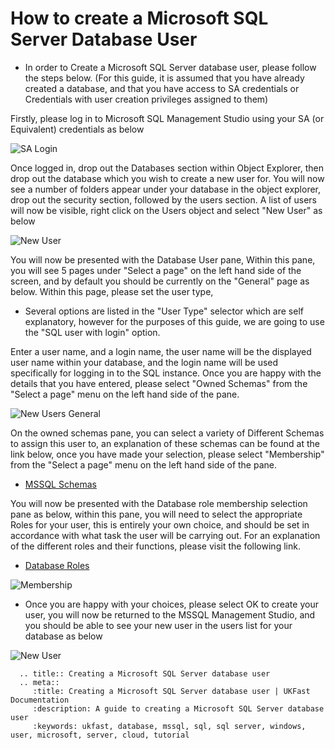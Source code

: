 # How to create a Microsoft SQL Server Database User

* In order to Create a Microsoft SQL Server database user, please follow the steps below. (For this guide, it is assumed that you have already created a database, and that you have access to SA credentials or Credentials with user creation privileges assigned to them)

Firstly, please log in to Microsoft SQL Management Studio using your SA (or Equivalent) credentials as below

![SA Login](Images/createuser/salogin.PNG)

Once logged in, drop out the Databases section within Object Explorer, then drop out the database which you wish to create a new user for.
You will now see a number of folders appear under your database in the object explorer, drop out the security section, followed by the users section.
A list of users will now be visible, right click on the Users object and select "New User" as below

![New User](Images/createuser/rightclickcontextnewuser.PNG)

You will now be presented with the Database User pane, Within this pane, you will see 5 pages under "Select a page" on the left hand side of the screen, and by default you should be currently on the "General" page as below. Within this page, please set the user type,
* Several options are listed in the "User Type" selector which are self explanatory, however for the purposes of this guide, we are going to use the "SQL user with login" option.

Enter a user name, and a login name, the user name will be the displayed user name within your database, and the login name will be used specifically for logging in to the SQL instance. Once you are happy with the details that you have entered, please select "Owned Schemas" from the "Select a page" menu on the left hand side of the pane.

![New Users General](Images/createuser/detailsentered.PNG)

On the owned schemas pane, you can select a variety of Different Schemas to assign this user to, an explanation of these schemas can be found at the link below, once you have made your selection, please select "Membership" from the "Select a page" menu on the left hand side of the pane.

* [MSSQL Schemas](https://technet.microsoft.com/en-us/library/ms191451(v=sql.90).aspx)

You will now be presented with the Database role membership selection pane as below, within this pane, you will need to select the appropriate Roles for your user, this is entirely your own choice, and should be set in accordance with what task the user will be carrying out.
For an explanation of the different roles and their functions, please visit the following link.

* [Database Roles](https://msdn.microsoft.com/en-GB/library/ms189121.aspx)

![Membership](Images/createuser/membership.PNG)

* Once you are happy with your choices, please select OK to create your user, you will now be returned to the MSSQL Management Studio, and you should be able to see your new user in the users list for your database as below

![New User](Images/createuser/uservisible.PNG)

```eval_rst
  .. title:: Creating a Microsoft SQL Server database user
  .. meta::
     :title: Creating a Microsoft SQL Server database user | UKFast Documentation
     :description: A guide to creating a Microsoft SQL Server database user
     :keywords: ukfast, database, mssql, sql, sql server, windows, user, microsoft, server, cloud, tutorial
```
